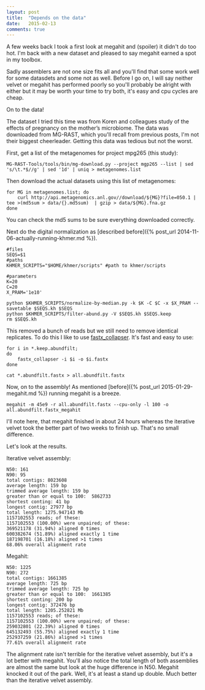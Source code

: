 ```yaml
---
layout: post
title:  "Depends on the data"
date:   2015-02-13
comments: true
---
```


A few weeks back I took a first look at megahit and (spoiler) it didn't do too hot. I'm back with a new dataset and pleased to say megahit earned a spot in my toolbox.

Sadly assemblers are not one size fits all and you'll find that some work well for some datasdets and some not as well. Before I go on, I will say neither velvet or megahit has performed poorly so you'll probably be alright with either but it may be worth your time to try both, it's easy and cpu cycles are cheap.

On to the data!

The dataset I tried this time was from Koren and colleagues study of the effects of pregnancy on the mother’s microbiome. The data was downloaded from MG-RAST, which you'll recall from previous posts, I'm not their biggest cheerleader. Getting this data was tedious but not the worst.

First, get a list of the metagenomes for project mpg265 (this study):

```
MG-RAST-Tools/tools/bin/mg-download.py --project mgp265 --list | sed 's/\t.*$//g' | sed '1d' | uniq > metagenomes.list
```

Then download the actual datasets using this list of metagenomes:

```
for MG in metagenomes.list; do
    curl http://api.metagenomics.anl.gov//download/${MG}?file=050.1 | tee >(md5sum > data/{}.md5sum)  | gzip > data/${MG}.fna.gz
done
```

You can check the md5 sums to be sure everything downloaded correctly.

Next do the digital normalization as [described before]({% post_url 2014-11-06-actually-running-khmer.md %}).

```
#files
SEQS=$1
#paths
KHMER_SCRIPTS="$HOME/khmer/scripts" #path to khmer/scripts

#parameters
K=20
C=20
X_PRAM='1e10'

python $KHMER_SCRIPTS/normalize-by-median.py -k $K -C $C -x $X_PRAM --savetable $SEQS.kh $SEQS
python $KHMER_SCRIPTS/filter-abund.py -V $SEQS.kh $SEQS.keep
rm $SEQS.kh
```

This removed a bunch of reads but we still need to remove identical replicates. To do this I like to use [fastx_collapser](http://hannonlab.cshl.edu/fastx_toolkit/). It's fast and easy to use:

```
for i in *.keep.abundfilt;
do
    fastx_collapser -i $i -o $i.fastx
done

cat *.abundfilt.fastx > all.abundfilt.fastx

```

Now, on to the assembly! As mentioned [before]({% post_url 2015-01-29-megahit.md %}) running megahit is a breeze.

```
megahit -m 45e9 -r all.abundfilt.fastx --cpu-only -l 100 -o all.abundfilt.fastx_megahit

```

I'll note here, that megahit finished in about 24 hours whereas the iterative velvet took the better part of two weeks to finish up. That's no small difference.

Let's look at the results.

Iterative velvet assembly:

```
N50: 161
N90: 95
total contigs: 8023608
average length: 159 bp
trimmed average length: 159 bp
greater than or equal to 100:  5862733
shortest conting: 41 bp
longest contig: 27977 bp
total length: 1275.947143 Mb
1157102553 reads; of these:
1157102553 (100.00%) were unpaired; of these:
369521178 (31.94%) aligned 0 times
600382674 (51.89%) aligned exactly 1 time
187198701 (16.18%) aligned >1 times
68.06% overall alignment rate
```

Megahit:

```
N50: 1225
N90: 272
total contigs: 1661385
average length: 725 bp
trimmed average length: 725 bp
greater than or equal to 100:  1661385
shortest conting: 200 bp
longest contig: 372476 bp
total length: 1205.252821 Mb
1157102553 reads; of these:
1157102553 (100.00%) were unpaired; of these:
259032801 (22.39%) aligned 0 times
645132493 (55.75%) aligned exactly 1 time
252937259 (21.86%) aligned >1 times
77.61% overall alignment rate
```

The alignment rate isn't terrible for the iterative velvet assembly, but it's a lot better with megahit. You'll also notice the total length of both assemblies are almost the same but look at the huge difference in N50. Megahit knocked it out of the park. Well, it's at least a stand up double. Much better than the iterative velvet assembly.

